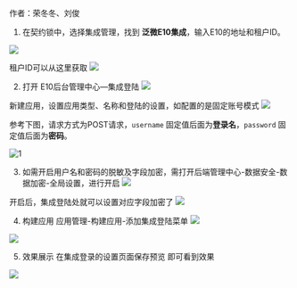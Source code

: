 作者：荣冬冬、刘俊

1. 在契约锁中，选择集成管理，找到 **泛微E10集成**，输入E10的地址和租户ID。

![](/20240111113406.png)

租户ID可以从这里获取
![](/20240111113637.png)


2. 打开 E10后台管理中心—集成登陆
![](/20240111104233.png)

新建应用，设置应用类型、名称和登陆的设置，如配置的是固定账号模式
![](/20240111103856.png)


参考下图，请求方式为POST请求，`username` 固定值后面为**登录名**，`password` 固定值后面为**密码**。

![1](/SCR-20240612-nsuc-2.png)


3. 如需开启用户名和密码的脱敏及字段加密，需打开后端管理中心-数据安全-数据加密-全局设置，进行开启
![](https://raw.githubusercontent.com/Lercel/PicGo/main/img/20240111100229.png)

开启后，集成登陆处就可以设置对应字段加密了
![](https://raw.githubusercontent.com/Lercel/PicGo/main/img/20240111100304.png)

4. 构建应用
应用管理-构建应用-添加集成登陆菜单
![](/20240111104729.png)

![](https://raw.githubusercontent.com/Lercel/PicGo/main/img/20240111100524.png)

5. 效果展示
在集成登录的设置页面保存预览 即可看到效果

![](https://raw.githubusercontent.com/Lercel/PicGo/main/img/20240111100559.png)

